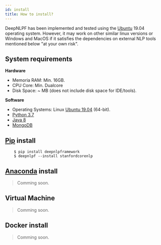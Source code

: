 ```yaml
---
id: install
title: How to install?
---
```


DeepNLPF has been implemented and tested using the [Ubuntu](https://ubuntu.com/) 19.04 operating system. However, it may work on other similar linux versions or Windows and MacOS if it satisfies the dependencies on external NLP tools mentioned below "at your own risk".

## System requirements
<b>Hardware</b>
* Memoria RAM: Min. 16GB.
* CPU Core: Min. Dualcore
* Disk Space: ~ MB (does not include disk space for IDE/tools).

<b>Software</b>
* Operating Systems: Linux [Ubuntu 19.04](https://ubuntu.com/) (64-bit).
* [Python 3.7]() 
* [Java 8]()
* [MongoDB](https://docs.mongodb.com/manual/tutorial/install-mongodb-on-ubuntu/)

## [Pip](https://pypi.org/project/pip/) install

        $ pip install deepnlpframework
        $ deepnlpf --install stanfordcorenlp

## [Anaconda](https://www.anaconda.com/) install

> Comming soon.

## Virtual Machine

> Comming soon.

## Docker install

> Comming soon.

